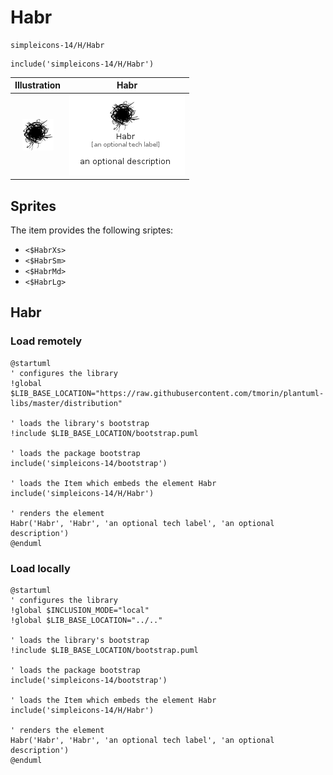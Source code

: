 # Habr


```text
simpleicons-14/H/Habr
```

```text
include('simpleicons-14/H/Habr')
```



| Illustration | Habr |
| :---: | :---: |
| ![illustration for Illustration](../../simpleicons-14/H/Habr.png) | ![illustration for Habr](../../simpleicons-14/H/Habr.Local.png) |



## Sprites
The item provides the following sriptes:

- `<$HabrXs>`
- `<$HabrSm>`
- `<$HabrMd>`
- `<$HabrLg>`





## Habr

### Load remotely
```plantuml
@startuml
' configures the library
!global $LIB_BASE_LOCATION="https://raw.githubusercontent.com/tmorin/plantuml-libs/master/distribution"

' loads the library's bootstrap
!include $LIB_BASE_LOCATION/bootstrap.puml

' loads the package bootstrap
include('simpleicons-14/bootstrap')

' loads the Item which embeds the element Habr
include('simpleicons-14/H/Habr')

' renders the element
Habr('Habr', 'Habr', 'an optional tech label', 'an optional description')
@enduml
```

### Load locally
```plantuml
@startuml
' configures the library
!global $INCLUSION_MODE="local"
!global $LIB_BASE_LOCATION="../.."

' loads the library's bootstrap
!include $LIB_BASE_LOCATION/bootstrap.puml

' loads the package bootstrap
include('simpleicons-14/bootstrap')

' loads the Item which embeds the element Habr
include('simpleicons-14/H/Habr')

' renders the element
Habr('Habr', 'Habr', 'an optional tech label', 'an optional description')
@enduml
```

